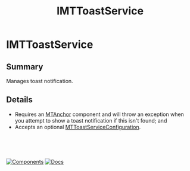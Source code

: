 ﻿---
uid: S.IMTToastService
title: IMTToastService
---
# IMTToastService

## Summary

Manages toast notification. 

## Details

- Requires an [MTAnchor](xref:C.MTAnchor) component and will throw an exception when you attempt to show a toast notification if this isn't found; and
- Accepts an optional [MTToastServiceConfiguration](xref:BlazorMdc.MTToastServiceConfiguration).

&nbsp;

&nbsp;

[![Components](https://img.shields.io/static/v1?label=See&message=Services&color=purple)](xref:A.Services)
[![Docs](https://img.shields.io/static/v1?label=API%20Documentation&message=IMTToastService&color=brightgreen)](xref:BlazorMdc.IMTToastService)